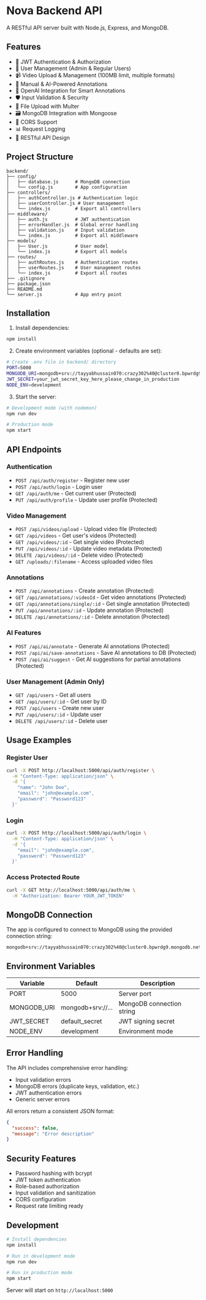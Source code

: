 # Nova Backend API

A RESTful API server built with Node.js, Express, and MongoDB.

## Features

- 🔐 JWT Authentication & Authorization
- 👥 User Management (Admin & Regular Users)
- 📹 Video Upload & Management (100MB limit, multiple formats)
- 📝 Manual & AI-Powered Annotations
- 🤖 OpenAI Integration for Smart Annotations
- 🛡️ Input Validation & Security
- 📁 File Upload with Multer
- 🗃️ MongoDB Integration with Mongoose
- 🔄 CORS Support
- 📊 Request Logging
- 🎯 RESTful API Design

## Project Structure

```
backend/
├── config/
│   ├── database.js      # MongoDB connection
│   └── config.js        # App configuration
├── controllers/
│   ├── authController.js # Authentication logic
│   ├── userController.js # User management
│   └── index.js         # Export all controllers
├── middleware/
│   ├── auth.js          # JWT authentication
│   ├── errorHandler.js  # Global error handling
│   ├── validation.js    # Input validation
│   └── index.js         # Export all middleware
├── models/
│   ├── User.js          # User model
│   └── index.js         # Export all models
├── routes/
│   ├── authRoutes.js    # Authentication routes
│   ├── userRoutes.js    # User management routes
│   └── index.js         # Export all routes
├── .gitignore
├── package.json
├── README.md
└── server.js            # App entry point
```

## Installation

1. Install dependencies:
```bash
npm install
```

2. Create environment variables (optional - defaults are set):
```bash
# Create .env file in backend/ directory
PORT=5000
MONGODB_URI=mongodb+srv://tayyabhussain070:crazy302%40@cluster0.bpwrdg9.mongodb.net/nova_app
JWT_SECRET=your_jwt_secret_key_here_please_change_in_production
NODE_ENV=development
```

3. Start the server:
```bash
# Development mode (with nodemon)
npm run dev

# Production mode
npm start
```

## API Endpoints

### Authentication
- `POST /api/auth/register` - Register new user
- `POST /api/auth/login` - Login user
- `GET /api/auth/me` - Get current user (Protected)
- `PUT /api/auth/profile` - Update user profile (Protected)

### Video Management
- `POST /api/videos/upload` - Upload video file (Protected)
- `GET /api/videos` - Get user's videos (Protected)
- `GET /api/videos/:id` - Get single video (Protected)
- `PUT /api/videos/:id` - Update video metadata (Protected)
- `DELETE /api/videos/:id` - Delete video (Protected)
- `GET /uploads/:filename` - Access uploaded video files

### Annotations
- `POST /api/annotations` - Create annotation (Protected)
- `GET /api/annotations/:videoId` - Get video annotations (Protected)
- `GET /api/annotations/single/:id` - Get single annotation (Protected)
- `PUT /api/annotations/:id` - Update annotation (Protected)
- `DELETE /api/annotations/:id` - Delete annotation (Protected)

### AI Features
- `POST /api/ai/annotate` - Generate AI annotations (Protected)
- `POST /api/ai/save-annotations` - Save AI annotations to DB (Protected)
- `POST /api/ai/suggest` - Get AI suggestions for partial annotations (Protected)

### User Management (Admin Only)
- `GET /api/users` - Get all users
- `GET /api/users/:id` - Get user by ID
- `POST /api/users` - Create new user
- `PUT /api/users/:id` - Update user
- `DELETE /api/users/:id` - Delete user

## Usage Examples

### Register User
```bash
curl -X POST http://localhost:5000/api/auth/register \
  -H "Content-Type: application/json" \
  -d '{
    "name": "John Doe",
    "email": "john@example.com",
    "password": "Password123"
  }'
```

### Login
```bash
curl -X POST http://localhost:5000/api/auth/login \
  -H "Content-Type: application/json" \
  -d '{
    "email": "john@example.com",
    "password": "Password123"
  }'
```

### Access Protected Route
```bash
curl -X GET http://localhost:5000/api/auth/me \
  -H "Authorization: Bearer YOUR_JWT_TOKEN"
```

## MongoDB Connection

The app is configured to connect to MongoDB using the provided connection string:
```
mongodb+srv://tayyabhussain070:crazy302%40@cluster0.bpwrdg9.mongodb.net/nova_app
```

## Environment Variables

| Variable | Default | Description |
|----------|---------|-------------|
| PORT | 5000 | Server port |
| MONGODB_URI | mongodb+srv://... | MongoDB connection string |
| JWT_SECRET | default_secret | JWT signing secret |
| NODE_ENV | development | Environment mode |

## Error Handling

The API includes comprehensive error handling:
- Input validation errors
- MongoDB errors (duplicate keys, validation, etc.)
- JWT authentication errors
- Generic server errors

All errors return a consistent JSON format:
```json
{
  "success": false,
  "message": "Error description"
}
```

## Security Features

- Password hashing with bcrypt
- JWT token authentication
- Role-based authorization
- Input validation and sanitization
- CORS configuration
- Request rate limiting ready

## Development

```bash
# Install dependencies
npm install

# Run in development mode
npm run dev

# Run in production mode
npm start
```

Server will start on `http://localhost:5000`